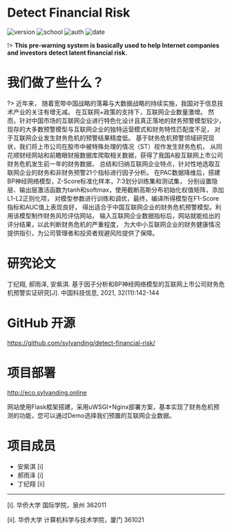 # Detect Financial Risk

![version](https://img.shields.io/badge/version-1.0-da282a) ![school](https://img.shields.io/badge/school-华侨大学-blueviolet) ![auth](https://img.shields.io/badge/auth-丁纪翔,安紫淇,郝雨泽-orange) ![date](https://img.shields.io/badge/date-20211129-brightgreen)

!> **This pre-warning system is basically used to help Internet companies and investors detect latent financial risk.**

# 我们做了些什么？

?> 近年来， 随着宽带中国战略的落幕与大数据战略的持续实施，我国对于信息技术产业的关注有增无减。 在互联网+政策的支持下，互联网企业数量激增。 然而，针对中国市场的互联网企业进行特色化设计且真正落地的财务预警模型较少， 现存的大多数预警模型与互联网企业的独特运营模式和财务特性匹配度不足， 对于互联网企业发生财务危机的预警结果精度低。 基于财务危机预警领域研究现状，我们将上市公司在股市中被特殊处理的情况（ST）视作发生财务危机， 从同花顺财经网站和前瞻眼财报数据库爬取相关数据，获得了我国A股互联网上市公司财务危机发生前一年的财务数据， 总结和归纳互联网企业特点，针对性地选取互联网企业的财务和非财务预警21个指标进行因子分析。 在PAC数据降维后，搭建BP神经网络模型，Z-Score标准化样本，7:3划分训练集和测试集， 分别设置隐层、输出层激活函数为tanh和softmax，使用截断高斯分布初始化权值矩阵，添加L1-L2正则化项， 对模型参数进行训练和调优，最终，编译所得模型在F1-Score指标和AUC值上表现良好， 得出适合于中国互联网企业的财务危机预警模型。利用该模型制作财务风险评估网站， 输入互联网企业数据指标后，网站就能给出的评分结果，以此判断财务危机的严重程度， 为大中小互联网企业的财务健康情况提供指引，为公司管理者和投资者规避风险提供了保障。

# 研究论文

丁纪翔, 郝雨泽, 安紫淇. 基于因子分析和BP神经网络模型的互联网上市公司财务危机预警实证研究[J]. 中国科技信息, 2021, 32(11):142-144

# GitHub 开源

https://github.com/sylvanding/detect-financial-risk/

# 项目部署

http://eco.sylvanding.online

网站使用Flask框架搭建，采用uWSGI+Nginx部署方案，基本实现了财务危机预测的功能，您可以通过Demo选择我们预置的互联网企业数据。

# 项目成员

* 安紫淇 [i]
* 郝雨泽 [i]
* 丁纪翔 [ii]

---

[i]. 华侨大学 国际学院，泉州 362011

[ii]. 华侨大学 计算机科学与技术学院，厦门 361021

